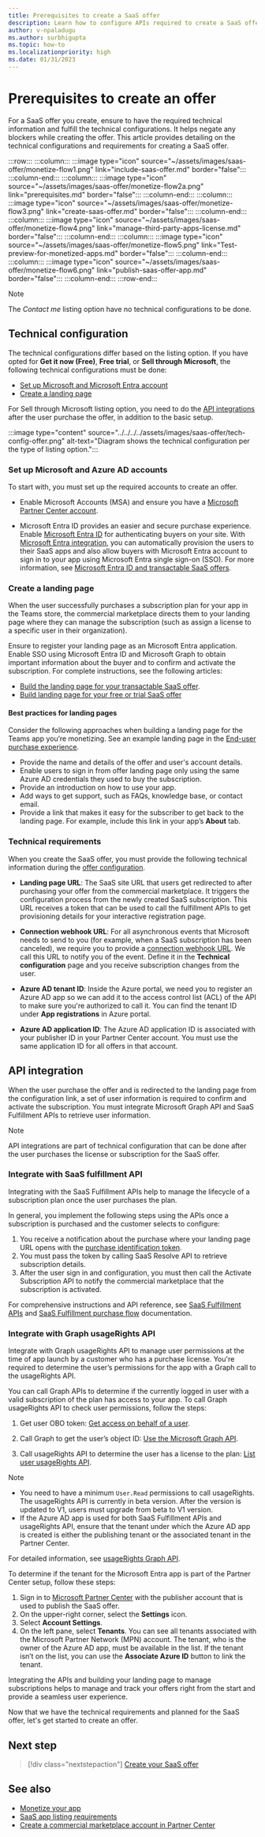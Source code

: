 ```yaml
---
title: Prerequisites to create a SaaS offer
description: Learn how to configure APIs required to create a SaaS offer and build a landing page for your SaaS offer.
author: v-npaladugu
ms.author: surbhigupta
ms.topic: how-to
ms.localizationpriority: high 
ms.date: 01/31/2023
---
```

# Prerequisites to create an offer

For a SaaS offer you create, ensure to have the required technical information and fulfill the technical configurations. It helps negate any blockers while creating the offer. This article provides detailing on the technical configurations and requirements for creating a SaaS offer.

:::row:::
   :::column:::
      :::image type="icon" source="~/assets/images/saas-offer/monetize-flow1.png" link="include-saas-offer.md" border="false":::
   :::column-end:::
   :::column:::
      :::image type="icon" source="~/assets/images/saas-offer/monetize-flow2a.png" link="prerequisites.md" border="false":::
   :::column-end:::
   :::column:::
      :::image type="icon" source="~/assets/images/saas-offer/monetize-flow3.png" link="create-saas-offer.md" border="false":::
   :::column-end:::
   :::column:::
      :::image type="icon" source="~/assets/images/saas-offer/monetize-flow4.png" link="manage-third-party-apps-license.md" border="false":::
   :::column-end:::
   :::column:::
      :::image type="icon" source="~/assets/images/saas-offer/monetize-flow5.png" link="Test-preview-for-monetized-apps.md" border="false":::
   :::column-end:::
   :::column:::
      :::image type="icon" source="~/assets/images/saas-offer/monetize-flow6.png" link="publish-saas-offer-app.md" border="false":::
   :::column-end:::
:::row-end:::

> [!NOTE]
> The *Contact me* listing option have no technical configurations to be done.

## Technical configuration

The technical configurations differ based on the listing option. If you have opted for **Get it now (Free)**, **Free trial**, or **Sell through Microsoft**, the following technical configurations must be done:

* [Set up Microsoft and Microsoft Entra account](#set-up-microsoft-and-azure-ad-accounts)
* [Create a landing page](#create-a-landing-page)

For Sell through Microsoft listing option, you need to do the [API integrations](#api-integration) after the user purchase the offer, in addition to the basic setup.

:::image type="content" source="../../../../assets/images/saas-offer/tech-config-offer.png" alt-text="Diagram shows the technical configuration per the type of listing option.":::

### Set up Microsoft and Azure AD accounts

To start with, you must set up the required accounts to create an offer.

* Enable Microsoft Accounts (MSA) and ensure you have a [Microsoft Partner Center account](/partner-center/marketplace/open-a-developer-account).

* Microsoft Entra ID provides an easier and secure purchase experience. Enable [Microsoft Entra ID](https://azure.microsoft.com/services/active-directory/) for authenticating buyers on your site.  With [Microsoft Entra integration](/partner-center/marketplace/azure-ad-saas), you can automatically provision the users to their SaaS apps and also allow buyers with Microsoft Entra account to sign in to your app using Microsoft Entra single sign-on (SSO). For more information, see [Microsoft Entra ID and transactable SaaS offers](/partner-center/marketplace/azure-ad-saas).

### Create a landing page

When the user successfully purchases a subscription plan for your app in the Teams store, the commercial marketplace directs them to your landing page where they can manage the subscription (such as assign a license to a specific user in their organization).

Ensure to register your landing page as an Microsoft Entra application. Enable SSO using Microsoft Entra ID and Microsoft Graph to obtain important information about the buyer and to confirm and activate the subscription. For complete instructions, see the following articles:

* [Build the landing page for your transactable SaaS offer](/partner-center/marketplace/azure-ad-transactable-saas-landing-page).
* [Build landing page for your free or trial SaaS offer](/partner-center/marketplace/azure-ad-free-or-trial-landing-page)

#### Best practices for landing pages

Consider the following approaches when building a landing page for the Teams app you’re monetizing. See an example landing page in the [End-user purchase experience](end-user-purchase-experience.md).

* Provide the name and details of the offer and user's account details.
* Enable users to sign in from offer landing page only using the same Azure AD credentials they used to buy the subscription.
* Provide an introduction on how to use your app.
* Add ways to get support, such as FAQs, knowledge base, or contact email.
* Provide a link that makes it easy for the subscriber to get back to the landing page. For example, include this link in your app’s **About** tab.

### Technical requirements

When you create the SaaS offer, you must provide the following technical information during the [offer configuration](create-saas-offer.md#add-the-technical-information).

* **Landing page URL**: The SaaS site URL that users get redirected to after purchasing your offer from the commercial marketplace. It triggers the configuration process from the newly created SaaS subscription. This URL receives a token that can be used to call the fulfillment APIs to get provisioning details for your interactive registration page.

* **Connection webhook URL**: For all asynchronous events that Microsoft needs to send to you (for example, when a SaaS subscription has been canceled), we require you to provide a [connection webhook URL](/partner-center/marketplace/create-new-saas-offer-technical). We call this URL to notify you of the event. Define it in the **Technical configuration** page and you receive subscription changes from the user.

* **Azure AD tenant ID**: Inside the Azure portal, we need you to register an Azure AD app so we can add it to the access control list (ACL) of the API to make sure you're authorized to call it. You can find the tenant ID under **App registrations** in Azure portal.

* **Azure AD application ID**: The Azure AD application ID is associated with your publisher ID in your Partner Center account. You must use the same application ID for all offers in that account.

## API integration

When the user purchase the offer and is redirected to the landing page from the configuration link, a set of user information is required to confirm and activate the subscription. You must integrate Microsoft Graph API and SaaS Fulfillment APIs to retrieve user information.

> [!NOTE]
> API integrations are part of technical configuration that can be done after the user purchases the license or subscription for the SaaS offer.

### Integrate with SaaS fulfillment API

Integrating with the SaaS Fulfillment APIs help to manage the lifecycle of a subscription plan once the user purchases the plan.

In general, you implement the following steps using the APIs once a subscription is purchased and the customer selects to configure:

  1. You receive a notification about the purchase where your landing page URL opens with the [purchase identification token](/azure/marketplace/partner-center-portal/pc-saas-fulfillment-life-cycle).
  1. You must pass the token by calling SaaS Resolve API to retrieve subscription details.
  1. After the user sign in and configuration, you must then call the Activate Subscription API to notify the commercial marketplace that the subscription is activated.

For comprehensive instructions and API reference, see [SaaS Fulfillment APIs](/azure/marketplace/partner-center-portal/pc-saas-fulfillment-apis) and [SaaS Fulfillment purchase flow](/partner-center/marketplace/partner-center-portal/pc-saas-fulfillment-life-cycle) documentation.

### Integrate with Graph usageRights API

Integrate with Graph usageRights API to manage user permissions at the time of app launch by a customer who has a purchase license. You're required to determine the user’s permissions for the app with a Graph call to the usageRights API.

You can call Graph APIs to determine if the currently logged in user with a valid subscription of the plan has access to your app. To call Graph usageRights API to check user permissions, follow the steps:

  1. Get user OBO token: [Get access on behalf of a user](/graph/auth-v2-user).

  1. Call Graph to get the user’s object ID: [Use the Microsoft Graph API](/graph/use-the-api).

  1. Call usageRights API to determine the user has a license to the plan: [List user usageRights API](/graph/api/user-list-usagerights?view=graph-rest-beta&tabs=http&preserve-view=true).

  > [!NOTE]
  >
  > * You need to have a minimum `User.Read` permissions to call usageRights.
  > The usageRights API is currently in beta version. After the version is updated to V1, users must upgrade from beta to V1 version.
  > * If the Azure AD app is used for both SaaS Fulfillment APIs and usageRights API, ensure that the tenant under which the Azure AD app is created is either the publishing tenant or the associated tenant in the Partner Center.

For detailed information, see [usageRights Graph API](/partner-center/marketplace/isv-app-license-saas).

To determine if the tenant for the Microsoft Entra app is part of the Partner Center setup, follow these steps:

  1. Sign in  to [Microsoft Partner Center](https://partner.microsoft.com/) with the publisher account that is used to publish the SaaS offer.
  1. On the upper-right corner, select the **Settings** icon.
  1. Select **Account Settings**.
  1. On the left pane, select **Tenants**.
    You can see all tenants associated with the Microsoft Partner Network (MPN) account. The tenant, who is the owner of the Azure AD app, must be available in the list. If the tenant isn’t on the list, you can use the **Associate Azure ID** button to link the tenant.

Integrating the APIs and building your landing page to manage subscriptions helps to manage and track your offers right from the start and provide a seamless user experience.

Now that we have the technical requirements and planned for the SaaS offer, let's get started to create an offer.

## Next step

> [!div class="nextstepaction"]
> [Create your SaaS offer](create-saas-offer.md)

## See also

* [Monetize your app](monetize-overview.md)
* [SaaS app listing requirements](/partner-center/marketplace/marketplace-criteria-content-validation)
* [Create a commercial marketplace account in Partner Center](/partner-center/create-account)
